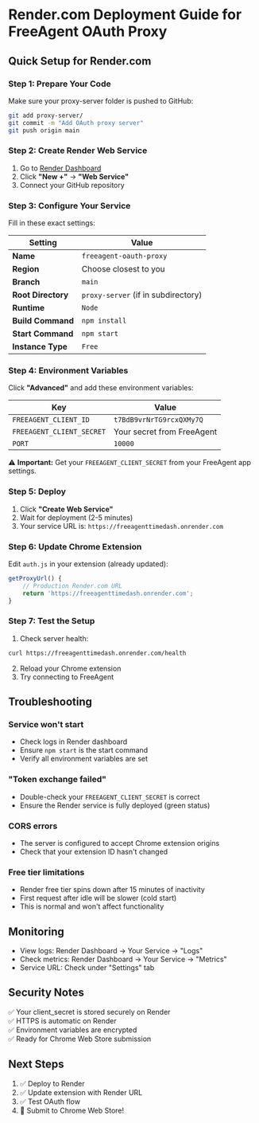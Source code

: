 # Render.com Deployment Guide for FreeAgent OAuth Proxy

## Quick Setup for Render.com

### Step 1: Prepare Your Code

Make sure your proxy-server folder is pushed to GitHub:
```bash
git add proxy-server/
git commit -m "Add OAuth proxy server"
git push origin main
```

### Step 2: Create Render Web Service

1. Go to [Render Dashboard](https://dashboard.render.com/)
2. Click **"New +"** → **"Web Service"**
3. Connect your GitHub repository

### Step 3: Configure Your Service

Fill in these exact settings:

| Setting | Value |
|---------|-------|
| **Name** | `freeagent-oauth-proxy` |
| **Region** | Choose closest to you |
| **Branch** | `main` |
| **Root Directory** | `proxy-server` (if in subdirectory) |
| **Runtime** | `Node` |
| **Build Command** | `npm install` |
| **Start Command** | `npm start` |
| **Instance Type** | `Free` |

### Step 4: Environment Variables

Click **"Advanced"** and add these environment variables:

| Key | Value |
|-----|-------|
| `FREEAGENT_CLIENT_ID` | `t7BdB9vrNrTG9rcxQXMy7Q` |
| `FREEAGENT_CLIENT_SECRET` | Your secret from FreeAgent |
| `PORT` | `10000` |

⚠️ **Important:** Get your `FREEAGENT_CLIENT_SECRET` from your FreeAgent app settings.

### Step 5: Deploy

1. Click **"Create Web Service"**
2. Wait for deployment (2-5 minutes)
3. Your service URL is: `https://freeagenttimedash.onrender.com`

### Step 6: Update Chrome Extension

Edit `auth.js` in your extension (already updated):

```javascript
getProxyUrl() {
    // Production Render.com URL
    return 'https://freeagenttimedash.onrender.com';
}
```

### Step 7: Test the Setup

1. Check server health:
```bash
curl https://freeagenttimedash.onrender.com/health
```

2. Reload your Chrome extension
3. Try connecting to FreeAgent

## Troubleshooting

### Service won't start
- Check logs in Render dashboard
- Ensure `npm start` is the start command
- Verify all environment variables are set

### "Token exchange failed"
- Double-check your `FREEAGENT_CLIENT_SECRET` is correct
- Ensure the Render service is fully deployed (green status)

### CORS errors
- The server is configured to accept Chrome extension origins
- Check that your extension ID hasn't changed

### Free tier limitations
- Render free tier spins down after 15 minutes of inactivity
- First request after idle will be slower (cold start)
- This is normal and won't affect functionality

## Monitoring

- View logs: Render Dashboard → Your Service → "Logs"
- Check metrics: Render Dashboard → Your Service → "Metrics"
- Service URL: Check under "Settings" tab

## Security Notes

✅ Your client_secret is stored securely on Render  
✅ HTTPS is automatic on Render  
✅ Environment variables are encrypted  
✅ Ready for Chrome Web Store submission

## Next Steps

1. ✅ Deploy to Render
2. ✅ Update extension with Render URL
3. ✅ Test OAuth flow
4. 🎉 Submit to Chrome Web Store!